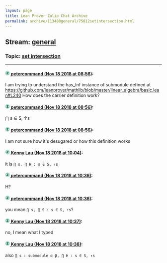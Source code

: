 ```yaml
---
layout: page
title: Lean Prover Zulip Chat Archive 
permalink: archive/113488general/75812setintersection.html
---
```


## Stream: [general](index.html)
### Topic: [set intersection](75812setintersection.html)

---

#### [![Click to go to Zulip](../../assets/img/zulip2.png) petercommand (Nov 18 2018 at 08:56)](https://leanprover.zulipchat.com/#narrow/stream/113488-general/topic/set%20intersection/near/147908613):
I am trying to understand the has_Inf instance of submodule defined at https://github.com/leanprover/mathlib/blob/master/linear_algebra/basic.lean#L240
How does the carrier definition work?

#### [![Click to go to Zulip](../../assets/img/zulip2.png) petercommand (Nov 18 2018 at 08:56)](https://leanprover.zulipchat.com/#narrow/stream/113488-general/topic/set%20intersection/near/147908654):
⋂ s ∈ S, ↑s

#### [![Click to go to Zulip](../../assets/img/zulip2.png) petercommand (Nov 18 2018 at 08:56)](https://leanprover.zulipchat.com/#narrow/stream/113488-general/topic/set%20intersection/near/147908656):
I am not sure how it's desugared or how this definition works

#### [![Click to go to Zulip](../../assets/img/zulip2.png) Kenny Lau (Nov 18 2018 at 10:04)](https://leanprover.zulipchat.com/#narrow/stream/113488-general/topic/set%20intersection/near/147910431):
it is `⋂ s, ⋂ H : s ∈ S, ↑s`

#### [![Click to go to Zulip](../../assets/img/zulip2.png) petercommand (Nov 18 2018 at 10:36)](https://leanprover.zulipchat.com/#narrow/stream/113488-general/topic/set%20intersection/near/147911198):
H?

#### [![Click to go to Zulip](../../assets/img/zulip2.png) petercommand (Nov 18 2018 at 10:36)](https://leanprover.zulipchat.com/#narrow/stream/113488-general/topic/set%20intersection/near/147911238):
you mean ```⋂ s, ⋂ S : s ∈ S, ↑s```?

#### [![Click to go to Zulip](../../assets/img/zulip2.png) Kenny Lau (Nov 18 2018 at 10:37)](https://leanprover.zulipchat.com/#narrow/stream/113488-general/topic/set%20intersection/near/147911248):
no, I mean what I typed

#### [![Click to go to Zulip](../../assets/img/zulip2.png) Kenny Lau (Nov 18 2018 at 10:38)](https://leanprover.zulipchat.com/#narrow/stream/113488-general/topic/set%20intersection/near/147911287):
also `⋂ s : submodule α β, ⋂ H : s ∈ S, ↑s`

